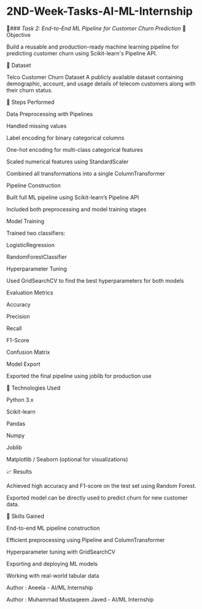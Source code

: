# 2ND-Week-Tasks-AI-ML-Internship

🧠### *Task 2: End-to-End ML Pipeline for Customer Churn Prediction*
🎯 Objective

Build a reusable and production-ready machine learning pipeline for predicting customer churn using Scikit-learn's Pipeline API.

📂 Dataset

Telco Customer Churn Dataset
A publicly available dataset containing demographic, account, and usage details of telecom customers along with their churn status.

🔧 Steps Performed

Data Preprocessing with Pipelines

Handled missing values

Label encoding for binary categorical columns

One-hot encoding for multi-class categorical features

Scaled numerical features using StandardScaler

Combined all transformations into a single ColumnTransformer

Pipeline Construction

Built full ML pipeline using Scikit-learn’s Pipeline API

Included both preprocessing and model training stages

Model Training

Trained two classifiers:

LogisticRegression

RandomForestClassifier

Hyperparameter Tuning

Used GridSearchCV to find the best hyperparameters for both models

Evaluation Metrics

Accuracy

Precision

Recall

F1-Score

Confusion Matrix

Model Export

Exported the final pipeline using joblib for production use

🧪 Technologies Used

Python 3.x

Scikit-learn

Pandas

Numpy

Joblib

Matplotlib / Seaborn (optional for visualizations)

📈 Results

Achieved high accuracy and F1-score on the test set using Random Forest.

Exported model can be directly used to predict churn for new customer data.

🚀 Skills Gained

End-to-end ML pipeline construction

Efficient preprocessing using Pipeline and ColumnTransformer

Hyperparameter tuning with GridSearchCV

Exporting and deploying ML models

Working with real-world tabular data

Author : 
Aneela - AI/ML Internship

Author : 
Muhammad Mustaqeem Javed - AI/ML Internship
